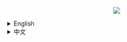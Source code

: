 <p align="center">
    <img width src="https://gitee.com/zixuan_long/Img/raw/master/LS3.png">    
</p>
<details>
  <summary>English</summary>
<h1>Outline Shader</h1>
<p>It's a NPR shader,which based on the original style, which can add outline for game object and make the graphics more cartoonish  </p>
<p>You can set outline width and outline color at shader pack settings page</p><p>if you turn on the "paper world" option,the world will only have outline</p>
  <h2>Outline</h2>
  <p align="center">
  <img  src="https://cdn.modrinth.com/data/cached_images/332a1805c84979815f5c0cf8849a520c0db7b3d0.jpeg"> 
  <img  src="https://cdn.modrinth.com/data/cached_images/b2db4bd89e53c43d7f1bf7c51bde9c08ca8abef2.jpeg"> 
  <img  src="https://cdn.modrinth.com/data/cached_images/a98d1808e357108145e653c7ab4b590006195f46.jpeg"> 
  <img  src="https://cdn.modrinth.com/data/cached_images/82d94f5450c386b6dc9f98cdce95a615314c7532.jpeg"> 
</p>
  <h2>Paper world</h2>
  <p align="center">
    <img width src="https://cdn.modrinth.com/data/cached_images/34e19ff314a4dcb3e13261aa006a5ca4e4bed853.jpeg">    
   <img width src="https://cdn.modrinth.com/data/cached_images/d483d451c8fb08e87f42bc1215c2f44724ec5a1e.jpeg">
</p>
</details>
<details>
  <summary>中文</summary>
<h1>风格化描边光影</h1>
<p>这是一个风格化的光影，可以让MC物体都有描边的光影，使得游戏画面更加卡通  </p>
<p>您可以在光影包设置中，设置描边宽度和颜色</p>
 <p>如果开启“纸世界”选项，世界将会只有描边</p> 
  <h2>描边</h2>
    <p align="center">
  <img  src="https://cdn.modrinth.com/data/cached_images/332a1805c84979815f5c0cf8849a520c0db7b3d0.jpeg"> 
  <img  src="https://cdn.modrinth.com/data/cached_images/b2db4bd89e53c43d7f1bf7c51bde9c08ca8abef2.jpeg"> 
  <img  src="https://cdn.modrinth.com/data/cached_images/a98d1808e357108145e653c7ab4b590006195f46.jpeg"> 
  <img  src="https://cdn.modrinth.com/data/cached_images/b85f18b22b636dc48458ff4063163480ad620ec2.jpeg"> 
</p>
  <h2>纸世界</h2>
<p align="center">
    <img width src="https://cdn.modrinth.com/data/cached_images/34e19ff314a4dcb3e13261aa006a5ca4e4bed853.jpeg">    
   <img width src="https://cdn.modrinth.com/data/cached_images/a8c30b84c87a408dbcea58e341d5b92e26ee2db9.jpeg">
</p>
</details>
<!--<details>
  <summary>日本語</summary>
<h1>輪郭シェーダ</h1>
これはオリジナルスタイルに基づいたNPRシェーダで、ゲームオブジェクトに輪郭を追加し、グラフィックをよりアニメーション化することができます
<p>（私は本当に日本語が下手なので、日本語の部分が変に見えるかもしれません）</p>
</details>-->
<!--<p align="center">
  <img  src="https://cdn.modrinth.com/data/cached_images/332a1805c84979815f5c0cf8849a520c0db7b3d0.jpeg"> 
  <img  src="https://cdn.modrinth.com/data/cached_images/b2db4bd89e53c43d7f1bf7c51bde9c08ca8abef2.jpeg"> 
  <img  src="https://cdn.modrinth.com/data/cached_images/a98d1808e357108145e653c7ab4b590006195f46.jpeg"> 
  <img  src="https://cdn.modrinth.com/data/cached_images/82d94f5450c386b6dc9f98cdce95a615314c7532.jpeg"> 
  <img  src="https://cdn.modrinth.com/data/cached_images/b85f18b22b636dc48458ff4063163480ad620ec2.jpeg"> 
</p>-->
